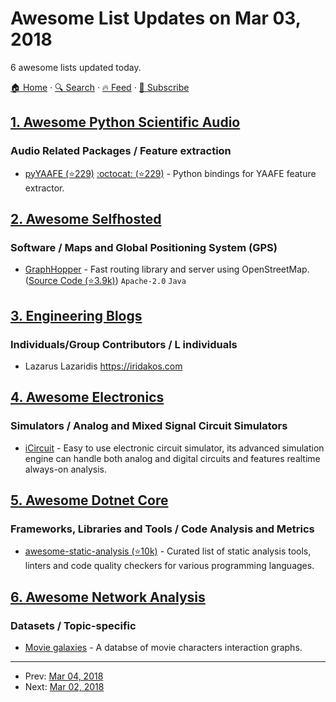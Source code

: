 # Awesome List Updates on Mar 03, 2018

6 awesome lists updated today.

[🏠 Home](/README.md) · [🔍 Search](https://www.trackawesomelist.com/search/) · [🔥 Feed](https://www.trackawesomelist.com/rss.xml) · [📮 Subscribe](https://trackawesomelist.us17.list-manage.com/subscribe?u=d2f0117aa829c83a63ec63c2f&id=36a103854c)



## [1. Awesome Python Scientific Audio](/content/faroit/awesome-python-scientific-audio/README.md)

### Audio Related Packages / Feature extraction

*   [pyYAAFE (⭐229)](https://github.com/Yaafe/Yaafe) [:octocat: (⭐229)](https://github.com/Yaafe/Yaafe) - Python bindings for YAAFE feature extractor.

## [2. Awesome Selfhosted](/content/awesome-selfhosted/awesome-selfhosted/README.md)

### Software / Maps and Global Positioning System (GPS)

*   [GraphHopper](https://graphhopper.com/) - Fast routing library and server using OpenStreetMap. ([Source Code (⭐3.9k)](https://github.com/graphhopper/graphhopper)) `Apache-2.0` `Java`

## [3. Engineering Blogs](/content/kilimchoi/engineering-blogs/README.md)

### Individuals/Group Contributors / L individuals

*   Lazarus Lazaridis <https://iridakos.com>

## [4. Awesome Electronics](/content/kitspace/awesome-electronics/README.md)

### Simulators / Analog and Mixed Signal Circuit Simulators

*   [iCircuit](http://icircuitapp.com/) - Easy to use electronic circuit simulator, its advanced simulation engine can handle both analog and digital circuits and features realtime always-on analysis.

## [5. Awesome Dotnet Core](/content/thangchung/awesome-dotnet-core/README.md)

### Frameworks, Libraries and Tools / Code Analysis and Metrics

*   [awesome-static-analysis (⭐10k)](https://github.com/mre/awesome-static-analysis) - Curated list of static analysis tools, linters and code quality checkers for various programming languages.

## [6. Awesome Network Analysis](/content/briatte/awesome-network-analysis/README.md)

### Datasets / Topic-specific

*   [Movie galaxies](http://moviegalaxies.com/) - A databse of movie characters interaction graphs.

---

- Prev: [Mar 04, 2018](/content/2018/03/04/README.md)
- Next: [Mar 02, 2018](/content/2018/03/02/README.md)